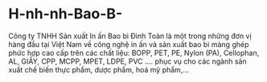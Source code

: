 # H-nh-nh-Bao-B-
Công ty TNHH Sản xuất In ấn Bao bì Đình Toàn là một trong những đơn vị hàng đầu tại Việt Nam về công nghệ in ấn và sản xuất bao bì màng ghép phức hợp cao cấp trên các chất liệu: BOPP, PET, PE, Nylon (PA), Cellophan, AL, GIẤY, CPP, MCPP, MPET, LDPE, PVC …. phục vụ cho các ngành sản xuất chế biến thực phẩm, dược phẩm, hoá mỹ phẩm,…
